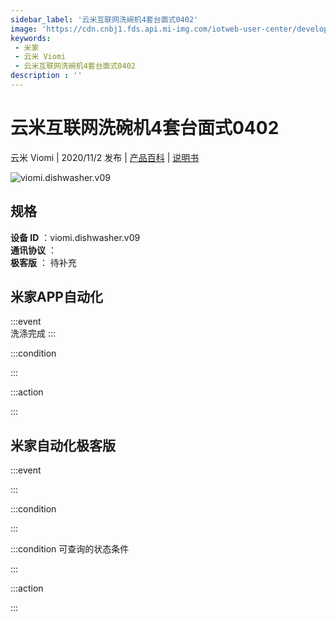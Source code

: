 ```yaml
---
sidebar_label: '云米互联网洗碗机4套台面式0402'
image: 'https://cdn.cnbj1.fds.api.mi-img.com/iotweb-user-center/developer_1679048480731T1p0KjQg.png?GalaxyAccessKeyId=AKVGLQWBOVIRQ3XLEW&Expires=9223372036854775807&Signature=CtpA+zll54H2hWVkrmAmR1zAgBM='
keywords: 
 - 米家
 - 云米 Viomi
 - 云米互联网洗碗机4套台面式0402
description : ''
---
```

# 云米互联网洗碗机4套台面式0402

云米 Viomi | 2020/11/2 发布 | [产品百科](https://home.mi.com/webapp/content/baike/product/index.html?model=viomi.dishwasher.v09/) | [说明书](https://home.mi.com/views/introduction.html?model=viomi.dishwasher.v09&region=cn)

![viomi.dishwasher.v09](https://cdn.cnbj1.fds.api.mi-img.com/iotweb-user-center/developer_1679048480731T1p0KjQg.png?GalaxyAccessKeyId=AKVGLQWBOVIRQ3XLEW&Expires=9223372036854775807&Signature=CtpA+zll54H2hWVkrmAmR1zAgBM=)

## 规格  
> 
**设备 ID** ：viomi.dishwasher.v09  
**通讯协议** ：  
**极客版**  ： 待补充 


## 米家APP自动化  

:::event  
洗涤完成
:::

:::condition  

:::

:::action   

:::

## 米家自动化极客版  

:::event  

:::

:::condition  

:::

:::condition 可查询的状态条件  

:::

:::action  

:::

        
